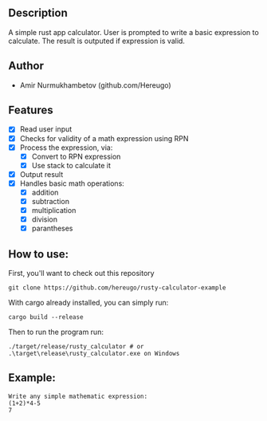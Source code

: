 ## Description

A simple rust app calculator. User is prompted to write a basic expression to calculate. The result is outputed if expression is valid.

## Author
- Amir Nurmukhambetov (github.com/Hereugo)

## Features

- [x] Read user input
- [x] Checks for validity of a math expression using RPN
- [x] Process the expression, via:
    - [x] Convert to RPN expression
    - [x] Use stack to calculate it 
- [x] Output result
- [x] Handles basic math operations:
    - [x] addition
    - [x] subtraction
    - [x] multiplication
    - [x] division
    - [x] parantheses

## How to use:

First, you'll want to check out this repository

```shell
git clone https://github.com/hereugo/rusty-calculator-example
```

With cargo already installed, you can simply run:

```shell
cargo build --release
```

Then to run the program run:

```shell
./target/release/rusty_calculator # or .\target\release\rusty_calculator.exe on Windows
```

## Example:

```shell
Write any simple mathematic expression:
(1+2)*4-5
7
```
